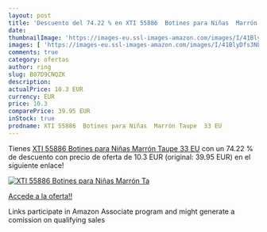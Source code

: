 ```yaml
---
layout: post
title: 'Descuento del 74.22 % en XTI 55886  Botines para Niñas  Marrón Ta'
date: 
thumbnailImage: 'https://images-eu.ssl-images-amazon.com/images/I/41BlyDfs3NL._SL200_.jpg'
images: [ 'https://images-eu.ssl-images-amazon.com/images/I/41BlyDfs3NL._SL200_.jpg' ]
comments: true
category: ofertas
author: ring
slug: B07D9CNQZK
description:
actualPrice: 10.3 EUR
currency: EUR
price: 10.3
comparePrice: 39.95 EUR
inStock: true
prodname: XTI 55886  Botines para Niñas  Marrón Taupe  33 EU
---
```


Tienes [XTI 55886  Botines para Niñas  Marrón Taupe  33 EU](https://www.amazon.es/dp/B07D9CNQZK/?tag=tolees-21) con un 74.22 % de descuento con precio de oferta de 10.3 EUR (original: 39.95 EUR) en el siguiente enlace!

[![XTI 55886  Botines para Niñas  Marrón Ta](https://images-eu.ssl-images-amazon.com/images/I/41BlyDfs3NL._SL200_.jpg)](https://www.amazon.es/dp/B07D9CNQZK/?tag=tolees-21)

[Accede a la oferta!!](https://www.amazon.es/dp/B07D9CNQZK/?tag=tolees-21)

Links participate in Amazon Associate program and might generate a comission on qualifying sales


